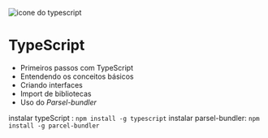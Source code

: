 ![icone do typescript]('./typescript.png')
# TypeScript

* Primeiros passos com TypeScript
* Entendendo os conceitos básicos
* Criando interfaces
* Import de bibliotecas
* Uso do *Parsel-bundler*

instalar typeScript : `npm install -g typescript`
instalar parsel-bundler: `npm install -g parcel-bundler`
